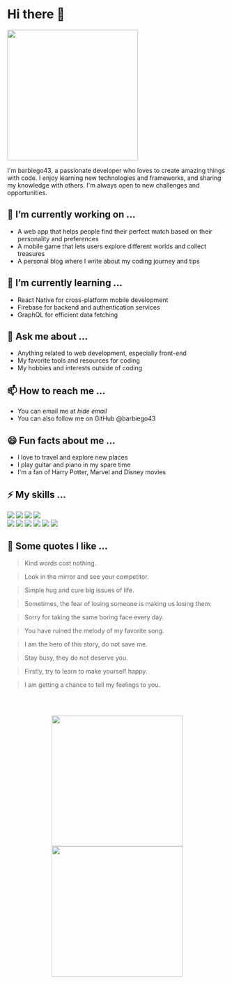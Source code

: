 # Hi there 👋
<img src="https://little.kylerconway.com/images/golang-what.gif" width="300">

I'm barbiego43, a passionate developer who loves to create amazing things with code. I enjoy learning new technologies and frameworks, and sharing my knowledge with others. I'm always open to new challenges and opportunities.

## 🔭 I’m currently working on ...

- A web app that helps people find their perfect match based on their personality and preferences
- A mobile game that lets users explore different worlds and collect treasures
- A personal blog where I write about my coding journey and tips

## 🌱 I’m currently learning ...

- React Native for cross-platform mobile development
- Firebase for backend and authentication services
- GraphQL for efficient data fetching

## 💬 Ask me about ...

- Anything related to web development, especially front-end
- My favorite tools and resources for coding
- My hobbies and interests outside of coding

## 📫 How to reach me ...

- You can email me at *hide email*
- You can also follow me on GitHub @barbiego43

## 😄 Fun facts about me ...

- I love to travel and explore new places
- I play guitar and piano in my spare time
- I'm a fan of Harry Potter, Marvel and Disney movies

## ⚡ My skills ...

 <p>
    <img src="https://img.shields.io/badge/-Visual%20Studio%20Code-23A9F2?style=flat-square&logo=Visual%20Studio%20Code&logoColor=white"/>
    <img src="https://img.shields.io/badge/-Github-181717?style=flat-square&logo=GitHub&logoColor=white"/>
    <img src="https://img.shields.io/badge/-Insomnia-5849BE?style=flat-square&logo=Insomnia&logoColor=white"/>
    <img src="https://img.shields.io/badge/-Notion-000000?style=flat-square&logo=Notion&logoColor=white"/><br/>
    <img src="https://img.shields.io/badge/-Storybook-FF4785?style=flat-square&logo=Storybook&logoColor=white"/>
    <img src="https://img.shields.io/badge/-HTML5-E34F26?style=flat-square&logo=HTML5&logoColor=white"/>
    <img src="https://img.shields.io/badge/-CSS3-1572B6?style=flat-square&logo=CSS3&logoColor=white"/>
    <img src="https://img.shields.io/badge/-Google%20Cloud-4285F4?style=flat-square&logo=Google%20Cloud&logoColor=white"/>
    <img src="https://img.shields.io/badge/Instagram-E4405F?style=for-the-badge&logo=instagram&logoColor=white"/>
    <img src="https://img.shields.io/badge/Facebook-1877F2?style=for-the-badge&logo=facebook&logoColor=white"/>
  </p>

## 📝 Some quotes I like ...

> Kind words cost nothing.

> Look in the mirror and see your competitor.

> Simple hug and cure big issues of life.

> Sometimes, the fear of losing someone is making us losing them.

> Sorry for taking the same boring face every day.

> You have ruined the melody of my favorite song.

> I am the hero of this story, do not save me.

> Stay busy, they do not deserve you.

> Firstly, try to learn to make yourself happy.

> I am getting a chance to tell my feelings to you.

<br/>
<p align="center">
<br>
  <img src="https://little.kylerconway.com/images/golang-what.gif" width="300">
  <img src="https://intro.rustbridge.com/img/ferris.gif" width="300">
</p>
